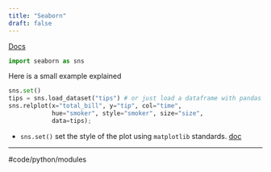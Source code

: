 ```yaml
---
title: "Seaborn"
draft: false
---
```


[Docs](http://seaborn.pydata.org/index.html)

```py
import seaborn as sns
```

Here is a small example explained

```py
sns.set()
tips = sns.load_dataset("tips") # or just load a dataframe with pandas
sns.relplot(x="total_bill", y="tip", col="time",
            hue="smoker", style="smoker", size="size",
            data=tips);
```

-   `sns.set()` set the style of the plot using `matplotlib` standards. [doc](http://seaborn.pydata.org/tutorial/aesthetics.html#aesthetics-tutorial)

* * *

\#code/python/modules
